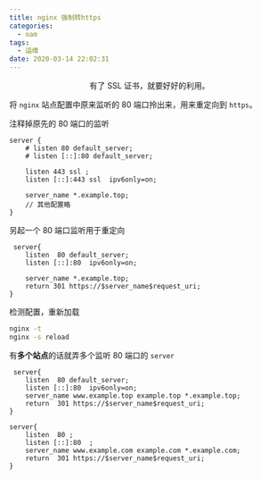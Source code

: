 ```yaml
---
title: nginx 强制转https
categories:
  - oam
tags:
  - 运维
date: 2020-03-14 22:02:31
---
```




<center>有了 SSL 证书，就要好好的利用。</center>

<!-- more -->

将 `nginx` 站点配置中原来监听的 80 端口拎出来，用来重定向到 `https`。

注释掉原先的 80 端口的监听

```nginx
server {
    # listen 80 default_server;
    # listen [::]:80 default_server;
    
    listen 443 ssl ;
    listen [::]:443 ssl  ipv6only=on;
    
    server_name *.example.top;
    // 其他配置略
}
```

另起一个 80 端口监听用于重定向

```nginx
 server{
    listen  80 default_server;
    listen [::]:80  ipv6only=on;

    server_name *.example.top;
    return 301 https://$server_name$request_uri;
}
```

检测配置，重新加载

```bash
nginx -t
nginx -s reload
```

有**多个站点**的话就弄多个监听 80 端口的 `server`

```nginx
 server{
    listen  80 default_server;
    listen [::]:80  ipv6only=on;
    server_name www.example.top example.top *.example.top;
    return  301 https://$server_name$request_uri;
}

server{
    listen  80 ;
    listen [::]:80  ;
    server_name www.example.com example.com *.example.com;
    return  301 https://$server_name$request_uri;
}
```

